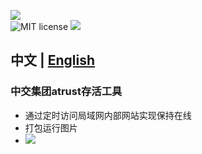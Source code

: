 ![](http://photo.syy4996.top//photo/10002.png)  
![MIT license](https://img.shields.io/badge/License-MIT-blue.svg)
![](https://img.shields.io/badge/python-3.12-blue)
## 中文   |  [English](README_en.md)
### 中交集团atrust存活工具
+ 通过定时访问局域网内部网站实现保持在线
+ 打包运行图片
+ ![](http://photo.syy4996.top//photo/20240407195355.png)
